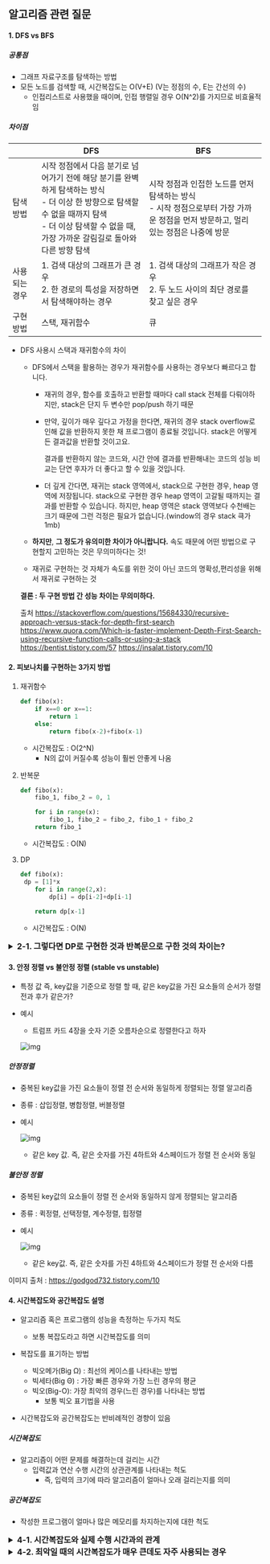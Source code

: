 ## 알고리즘 관련 질문

#### 1. DFS vs BFS

##### 공통점

- 그래프 자료구조를 탐색하는 방법
- 모든 노드를 검색할 때, 시간복잡도는 O(V+E) (V는 정점의 수, E는 간선의 수)
  - 인접리스트로 사용했을 때이며, 인접 행렬일 경우 O(N^2)를 가지므로 비효율적임

##### 차이점

|               | DFS                                                          | BFS                                                          |
| ------------- | ------------------------------------------------------------ | ------------------------------------------------------------ |
| 탐색 방법     | 시작 정점에서 다음 분기로 넘어가기 전에 해당 분기를 완벽하게 탐색하는 방식<br />- 더 이상 한 방향으로 탐색할 수 없을 때까지 탐색<br />- 더 이상 탐색할 수 없을 때, 가장 가까운 갈림길로 돌아와 다른 방향 탐색 | 시작 정점과 인접한 노드를 먼저 탐색하는 방식<br />- 시작 정점으로부터 가장 가까운 정점을 먼저 방문하고, 멀리 있는 정점은 나중에 방문 |
| 사용되는 경우 | 1. 검색 대상의 그래프가 큰 경우<br />2. 한 경로의 특성을 저장하면서 탐색해야하는 경우 | 1. 검색 대상의 그래프가 작은 경우<br />2. 두 노드 사이의 최단 경로를 찾고 싶은 경우 |
| 구현 방법     | 스택, 재귀함수                                               | 큐                                                           |

- DFS 사용시 스택과 재귀함수의 차이

  - DFS에서 스택을 활용하는 경우가 재귀함수를 사용하는 경우보다 빠르다고 합니다.

    - 재귀의 경우, 함수를 호출하고 반환할 때마다 call stack 전체를 다뤄야하지만, stack은 단지 두 변수만 pop/push 하기 때문

    - 만약, 깊이가 매우 깊다고 가정을 한다면, 재귀의 경우 stack overflow로 인해 값을 반환하지 못한 채 프로그램이 종료될 것입니다. stack은 어떻게든 결과값을 반환할 것이고요.

      결과를 반환하지 않는 코드와, 시간 안에 결과를 반환해내는 코드의 성능 비교는 단연 후자가 더 좋다고 할 수 있을 것입니다.

    - 더 깊게 간다면, 재귀는 stack 영역에서, stack으로 구현한 경우, heap 영역에 저장됩니다.
      stack으로 구현한 경우 heap 영역이 고갈될 때까지는 결과를 반환할 수 있습니다.
      하지만, heap 영역은 stack 영역보다 수천배는 크기 때문에 그런 걱정은 필요가 없습니다.(window의 경우 stack 큭가 1mb)

  - **하지만**, **그 정도가 유의미한 차이가 아니랍니다.** 속도 때문에 어떤 방법으로 구현할지 고민하는 것은 무의미하다는 것!

  - 재귀로 구현하는 것 자체가 속도를 위한 것이 아닌 코드의 명확성,편리성을 위해서 재귀로 구현하는 것

  **결론 : 두 구현 방법 간 성능 차이는 무의미하다.**

  출처
  https://stackoverflow.com/questions/15684330/recursive-approach-versus-stack-for-depth-first-search 
  https://www.quora.com/Which-is-faster-implement-Depth-First-Search-using-recursive-function-calls-or-using-a-stack
  https://bentist.tistory.com/57
  https://insalat.tistory.com/10



#### 2. 피보나치를 구현하는 3가지 방법

1. 재귀함수

   ```python
   def fibo(x):
       if x==0 or x==1:
           return 1
       else:
           return fibo(x-2)+fibo(x-1)
   ```

   - 시간복잡도 : O(2^N)
     - N의 값이 커질수록 성능이 훨씬 안좋게 나옴

   

2. 반복문

   ```python
   def fibo(x):
       fibo_1, fibo_2 = 0, 1
   
       for i in range(x):
           fibo_1, fibo_2 = fibo_2, fibo_1 + fibo_2
       return fibo_1
   ```

   - 시간복잡도 : O(N)

   

3. DP

   ```python
   def fibo(x):
   	dp = [1]*x
       for i in range(2,x):
           dp[i] = dp[i-2]+dp[i-1]
       
       return dp[x-1]
   ```

   - 시간복잡도 : O(N)

   

<details>
<summary style="font-size: 16px; font-weight: bold;">2-1. 그렇다면 DP로 구현한 것과 반복문으로 구한 것의 차이는?</summary>
<div markdown="1">
  <ul>
      <li>DP로 구한 경우, 한번 값을 구하고 난 뒤에 다시 구할 때는 O(1)만에 구할 수 있음</li>
      <br>
      <li>즉, fibo(N)의 값을 한번 구하고 난 뒤에, N보다 작은 경우 역시도 O(1)만에 구할 수 있음</li>
  </ul> 
</div>
</details> 



#### 3. 안정 정렬 vs 불안정 정렬 (stable vs unstable)

- 특정 값 즉, key값을 기준으로 정렬 할 때, 같은 key값을 가진 요소들의 순서가 정렬 전과 후가 같은가?

- 예시 

  - 트럼프 카드 4장을 숫자 기준 오름차순으로 정렬한다고 하자

  ![img](https://t1.daumcdn.net/cfile/tistory/9957C8375C35A1411C)

##### 안정정렬

- 중복된 key값을 가진 요소들이 정렬 전 순서와 동일하게 정렬되는 정렬 알고리즘

- 종류 : 삽입정렬, 병합정렬, 버블정렬

- 예시

  ![img](https://t1.daumcdn.net/cfile/tistory/99D4AB375C35A14222)

  - 같은 key 값. 즉, 같은 숫자를 가진 4하트와 4스페이드가 정렬 전 순서와 동일 



##### 불안정 정렬

- 중복된 key값의 요소들이 정렬 전 순서와 동일하지 않게 정렬되는 알고리즘

- 종류 : 퀵정렬, 선택정렬, 계수정렬, 힙정렬

- 예시

  ![img](https://t1.daumcdn.net/cfile/tistory/99345A375C35A1431E)

  - 같은 key값. 즉, 같은 숫자를 가진 4하트와 4스페이드가 정렬 전 순서와 다름

이미지 출처 : https://godgod732.tistory.com/10



#### 4. 시간복잡도와 공간복잡도 설명

- 알고리즘 혹은 프로그램의 성능을 측정하는 두가지 척도
  - 보통 복잡도라고 하면 시간복잡도를 의미

- 복잡도를 표기하는 방법
  - 빅오메가(Big Ω) : 최선의 케이스를 나타내는 방법
  - 빅세타(Big Θ) : 가장 빠른 경우와 가장 느린 경우의 평균
  - 빅오(Big-O): 가장 최악의 경우(느린 경우)를 나타내는 방법
    - 보통 빅오 표기법을 사용
- 시간복잡도와 공간복잡도는 반비례적인 경향이 있음



##### 시간복잡도

- 알고리즘이 어떤 문제를 해결하는데 걸리는 시간
  - 입력값과 연산 수행 시간의 상관관계를 나타내는 척도
    - 즉, 입력의 크기에 따라 알고리즘이 얼마나 오래 걸리는지를 의미

##### 공간복잡도

- 작성한 프로그램이 얼마나 많은 메모리를 차지하는지에 대한 척도



<details>
<summary style="font-size: 16px; font-weight: bold;">4-1. 시간복잡도와 실제 수행 시간과의 관계</summary>
<div markdown="1">
  컴퓨터의 환경에 따라 실제 수행시간은 달라짐. <br>
  또한, 시간복잡도는 주로 빅오 표기법을 사용하기에 최악의 경우를 나타냄 <br>
  즉, 같은 알고리즘이어도 컴퓨터의 환경에 따라 실제 실행시간은 달라질 수 있으며, 입력값에 따라서도 달라질 수 있음 <br>
  또한, 빅오표기법을 작성할 때, 상수나 최고차항 이외의 항들은 모두 제외하고 근사치를 표기하기 때문에 실제 결과와는 다를 수 있음
</div>
</details> 

<details>
<summary style="font-size: 16px; font-weight: bold;">4-2. 최악일 때의 시간복잡도가 매우 큰데도 자주 사용되는 경우</summary>
<div markdown="1">
  <p style="font-weight:bold">퀵 소트</p>
  <p>
      퀵소트가 대표적인 예시 <br>
      정렬하고자 하는 대상이 이미 정렬되어 있는 경우 퀵소트는 최악일 때 시간 복잡도 O(n^2)을 가짐. <br>
      하지만, 평균적으로 O(nlogn)의 아주 좋은 시간복잡도를 가짐 <br>
      그래서 C, C++, PHP와 같은 프로그래밍 언어의 내장정렬 함수에서 사용됩니다. 
    </p>
    </div>
</details>
